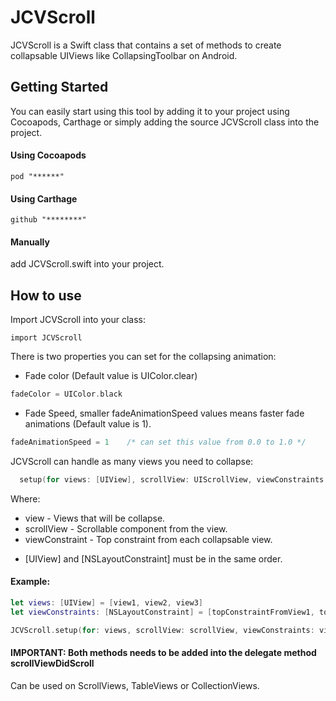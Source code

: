 # JCVScroll
JCVScroll is a Swift class that contains a set of methods to create collapsable UIViews like CollapsingToolbar on Android.

## Getting Started
You can easily start using this tool by adding it to your project using Cocoapods, Carthage or simply adding the source JCVScroll class into the project.

#### Using Cocoapods
```
pod "******"
```
#### Using Carthage
```
github "********"
```
#### Manually
add JCVScroll.swift into your project.

## How to use
Import JCVScroll into your class:
```
import JCVScroll
```
There is two properties you can set for the collapsing animation:
- Fade color (Default value is UIColor.clear)
```swift
fadeColor = UIColor.black
```
- Fade Speed, smaller fadeAnimationSpeed values means faster fade animations (Default value is 1).
```swift
fadeAnimationSpeed = 1    /* can set this value from 0.0 to 1.0 */
```
JCVScroll can handle as many views you need to collapse:
```swift
  setup(for views: [UIView], scrollView: UIScrollView, viewConstraints: [NSLayoutConstraint])
```
Where:
- view - Views that will be collapse.
- scrollView - Scrollable component from the view.
- viewConstraint - Top constraint from each collapsable view.
* [UIView] and [NSLayoutConstraint] must be in the same order.
#### Example:
```swift
let views: [UIView] = [view1, view2, view3]
let viewConstraints: [NSLayoutConstraint] = [topConstraintFromView1, topConstraintFromView2, topConstraintFromView3]

JCVScroll.setup(for: views, scrollView: scrollView, viewConstraints: viewConstraints)
```
#### IMPORTANT: Both methods needs to be added into the delegate method scrollViewDidScroll
Can be used on ScrollViews, TableViews or CollectionViews.
